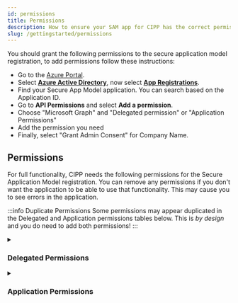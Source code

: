 ```yaml
---
id: permissions
title: Permissions
description: How to ensure your SAM app for CIPP has the correct permissions.
slug: /gettingstarted/permissions
---
```


You should grant the following permissions to the secure application model registration, to add permissions follow these instructions:

* Go to the [Azure Portal](https://portal.azure.com).
* Select [**Azure Active Directory**](https://portal.azure.com/#blade/Microsoft_AAD_IAM/ActiveDirectoryMenuBlade/Overview), now select [**App Registrations**](https://portal.azure.com/#blade/Microsoft_AAD_IAM/ActiveDirectoryMenuBlade/RegisteredApps).
* Find your Secure App Model application. You can search based on the Application ID.
* Go to **API Permissions** and select **Add a permission**.
* Choose "Microsoft Graph" and "Delegated permission" or "Application Permissions"
* Add the permission you need
* Finally, select "Grant Admin Consent" for Company Name.

## Permissions

For full functionality, CIPP needs the following permissions for the Secure Application Model registration. You can remove any permissions if you don't want the application to be able to use that functionality. This may cause you to see errors in the application.

:::info Duplicate Permissions
Some permissions may appear duplicated in the Delegated and Application permissions tables below. This is _by design_ and you do need to add both permissions!
:::

<details><summary>

### Delegated Permissions

</summary>
<p>


:::note List of **delegated permissions** used by CIPP:

<!-- vale off -->
| API / Permissions name                       | Description                                                       |
| -------------------------------------------- | ----------------------------------------------------------------- |
| Application.Read.All                         | Read applications                                                 |
| Application.ReadWrite.All                    | Read and write all applications                                   |
| AuditLog.Read.All                            | Read audit log data                                               |
| Channel.Create                               | Create channels                                                   |
| Channel.ReadBasic.All                        | Read the names and descriptions of channels                       |
| ChannelMember.Read.All                       | Read the members of channels                                      |
| ChannelMember.ReadWrite.All                  | Add and remove members from channels                              |
| ChannelMessage.Delete                        | Delete users' channel messages                                    |
| ChannelMessage.Edit                          | Edit users' channel messages                                      |
| ChannelMessage.Read.All                      | Read users' channel messages                                      |
| ChannelMessage.Send                          | Send channel messages                                             |
| ChannelSettings.Read.All                     | Read the names, descriptions, and settings of channels            |
| ChannelSettings.ReadWrite.All                | Read and write the names, descriptions, and settings of channels  |
| ConsentRequest.Read.All                      | Read consent requests                                             |
| Channel.Delete.All                           | Delete Channels                                                   |
| Device.Command                               | Communicate with user devices                                     |
| Device.Read                                  | Read user devices                                                 |
| Device.Read.All                              | Read all devices                                                  |
| DeviceManagementApps.ReadWrite.All           | Read and write Microsoft Intune apps                              |
| DeviceManagementConfiguration.ReadWrite.All  | Read and write Microsoft Intune Device Configuration and Policies |
| DeviceManagementManagedDevices.ReadWrite.All | Read and write Microsoft Intune devices                           |
| DeviceManagementRBAC.ReadWrite.All           | Read and write Microsoft Intune RBAC settings                     |
| DeviceManagementServiceConfig.ReadWrite.All  | Read and write Microsoft Intune configuration                     |
| Directory.AccessAsUser.All                   | Access directory as the signed in user                            |
| Domain.Read.All                              | Read domain data                                                  |
| Group.ReadWrite.All                          | Read and write all groups                                         |
| GroupMember.ReadWrite.All                    | Read and write group memberships                                  |
| Mail.Send                                    | Send mail as a user                                               |
| Mail.Send.Shared                             | Send mail on behalf of others                                     |
| Member.Read.Hidden                           | Read hidden memberships                                           |
| Organization.ReadWrite.All                   | Read and write organization information                           |
| Policy.Read.All                              | Read your organization's policies                                 |
| Policy.ReadWrite.AuthenticationFlows         | Read and write authentication flow policies                       |
| Policy.ReadWrite.AuthenticationMethod        | Read and write authentication method policies                     |
| Policy.ReadWrite.Authorization               | Read and write your organization's authorization policy           |
| Policy.ReadWrite.ConsentRequest              | Read and write consent request policy                             |
| Policy.ReadWrite.ConditionalAccess           | Read and write conditional access policy                          |
| Policy.ReadWrite.DeviceConfiguration         | Read and write your organization's device configuration policies  |
| PrivilegedAccess.Read.AzureResources         | Read privileged access to Azure resources                         |
| PrivilegedAccess.ReadWrite.AzureResources    | Read and write privileged access to Azure resources               |
| OpenID permissions - profile                 | View users' basic profile                                         |
| Reports.Read.All                             | Read all usage reports                                            |
| RoleManagement.ReadWrite.Directory           | Read and write directory RBAC settings                            |
| SecurityActions.ReadWrite.All                | Read and update your organization's security actions              |
| SecurityEvents.ReadWrite.All                 | Read and update your organization's security events               |
| ServiceHealth.Read.All                       | Read service health                                               |
| ServiceMessage.Read.All                      | Read service announcement messages                                |
| Sites.ReadWrite.All                          | Edit or delete items in all site collections                      |
| TeamMember.ReadWrite.All                     | Add and remove members from teams                                 |
| TeamMember.ReadWriteNonOwnerRole.All         | Add and remove members with non-owner role for all teams          |
| TeamsActivity.Read                           | Read users' teamwork activity feed                                |
| TeamsActivity.Send                           | Send a teamwork activity as the user                              |
| TeamsApp.Read                                | Read users' installed Teams apps                                  |
| TeamsApp.Read.All                            | Read all installed Teams apps                                     |
| TeamsApp.ReadWrite                           | Manage users' Teams apps                                          |
| TeamsApp.ReadWrite.All                       | Manage all Teams apps                                             |
| TeamsAppInstallation.ReadForChat             | Read installed Teams apps in chats                                |
| TeamsAppInstallation.ReadForTeam             | Read installed Teams apps in teams                                |
| TeamsAppInstallation.ReadForUser             | Read users' installed Teams apps                                  |
| TeamsAppInstallation.ReadWriteForChat        | Manage installed Teams apps in chats                              |
| TeamsAppInstallation.ReadWriteForTeam        | Manage installed Teams apps in teams                              |
| TeamsAppInstallation.ReadWriteForUser        | Manage users' installed Teams apps                                |
| TeamsAppInstallation.ReadWriteSelfForChat    | Allow the Teams app to manage itself in chats                     |
| TeamsAppInstallation.ReadWriteSelfForTeam    | Allow the app to manage itself in teams                           |
| TeamsAppInstallation.ReadWriteSelfForUser    | Allow the Teams app to manage itself for a user                   |
| TeamSettings.Read.All                        | Read teams' settings                                              |
| TeamSettings.ReadWrite.All                   | Read and change teams' settings                                   |
| TeamsTab.Create                              | Create tabs in Microsoft Teams                                    |
| TeamsTab.Read.All                            | Read tabs in Microsoft Teams                                      |
| TeamsTab.ReadWrite.All                       | Read and write tabs in Microsoft Teams                            |
| TeamsTab.ReadWriteForChat                    | Allow the Teams app to manage all tabs in chats                   |
| TeamsTab.ReadWriteForTeam                    | Allow the Teams app to manage all tabs in teams                   |
| TeamsTab.ReadWriteForUser                    | Allow the Teams app to manage all tabs for a user                 |
| Team.Create                                  | Create teams                                                      |
| Team.ReadBasic.All                           | Read the names and descriptions of teams                          |
| ThreatAssessment.ReadWrite.All               | Read and write threat assessment requests                         |
| UnifiedGroupMember.Read.AsGuest              | Read unified group memberships as guest                           |
| User.ManageIdentities.All                    | Manage user identities                                            |
| User.Read                                    | Sign in and read user profile                                     |
| User.ReadWrite.All                           | Read and write all users' full profiles                           |
| UserAuthenticationMethod.Read.All            | Read all users' authentication methods                            |
| UserAuthenticationMethod.ReadWrite           | Read and write user authentication methods                        |
| UserAuthenticationMethod.ReadWrite.All       | Read and write all users' authentication methods                  |
<!-- vale on -->

:::

</p>
</details>

<details>
<summary>

### Application Permissions

</summary>

:::note List of **application permissions** used by CIPP:

<!-- vale off -->
| API / Permissions name                                  | Description                                                       |
| ------------------------------------------------------- | ----------------------------------------------------------------- |
| Channel.Create                                          | Create channels                                                   |
| Channel.ReadBasic.All                                   | Read the names and descriptions of channels                       |
| ChannelMember.Read.All                                  | Read the members of channels                                      |
| ChannelMember.ReadWrite.All                             | Add and remove members from channels                              |
| Device.ReadWrite.All                                    | Read and write devices                                            |
| DeviceManagementApps.ReadWrite.All                      | Read and write Microsoft Intune apps                              |
| DeviceManagementConfiguration.ReadWrite.All             | Read and write Microsoft Intune Device Configuration and Policies |
| DeviceManagementManagedDevices.PrivilegedOperations.All | Perform user-impacting remote actions on Microsoft Intune devices |
| DeviceManagementManagedDevices.Read.All                 | Read Microsoft Intune devices                                     |
| DeviceManagementManagedDevices.ReadWrite.All            | Read and write Microsoft Intune devices                           |
| DeviceManagementRBAC.Read.All                           | Read Microsoft Intune RBAC settings                               |
| DeviceManagementRBAC.ReadWrite.All                      | Read and write Microsoft Intune RBAC settings                     |
| DeviceManagementServiceConfig.Read.All                  | Read Microsoft Intune configuration                               |
| DeviceManagementServiceConfig.ReadWrite.All             | Read and write Microsoft Intune configuration                     |
| Directory.Read.All                                      | Read directory data                                               |
| Group.Create                                            | Create groups                                                     |
| Group.Read.All                                          | Read all groups                                                   |
| Group.ReadWrite.All                                     | Read and write all groups                                         |
| GroupMember.ReadWrite.All                               | Read and write group memberships                                  |
| Mail.Send                                               | Send mail as a user                                               |
| Organization.ReadWrite.All                              | Read and write organization information                           |
| Policy.Read.All                                         | Read your organization's policies                                 |
| Policy.ReadWrite.AuthenticationFlows                    | Read and write authentication flow policies                       |
| Policy.ReadWrite.AuthenticationMethod                   | Read and write authentication method policies                     |
| Policy.ReadWrite.ConsentRequest                         | Read and write consent request policy                             |
| Policy.ReadWrite.ConditionalAccess                      | Read and write conditional access policy                          |
| PrivilegedAccess.ReadWrite.AzureADGroup                 | Read and write privileged access to Azure AD groups               |
| Reports.Read.All                                        | Read all usage reports                                            |
| RoleManagement.ReadWrite.Directory                      | Read and write directory RBAC settings                            |
| SecurityEvents.Read.All                                 | Read your organization's security events                          |
| Sites.FullControl.All                                   | Have full control of all site collections                         |
| Team.ReadBasic.All                                      | Read the names and descriptions of teams                          |
| TeamMember.ReadWrite.All                                | Add and remove members from teams                                 |
| TeamMember.ReadWriteNonOwnerRole.All                    | Add and remove members with non-owner role for all teams          |
| User.ReadWrite.All                                      | Read and write all users' full profiles                           |
| UserAuthenticationMethod.ReadWrite.All                  | Read and write all users' authentication methods                  |
<!-- vale on -->

:::

</details>
